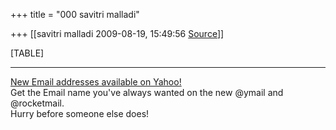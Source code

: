 +++
title = "000 savitri malladi"

+++
[[savitri malladi	2009-08-19, 15:49:56 [Source](https://groups.google.com/g/bvparishat/c/RoDIWdt2Ixw)]]



[TABLE]

  

------------------------------------------------------------------------

[New Email addresses available on Yahoo!](http://sg.rd.yahoo.com/aa/mail/domainchoice/mail/signature/*http://mail.promotions.yahoo.com/newdomains/aa/)  
Get the Email name you've always wanted on the new @ymail and @rocketmail.  
Hurry before someone else does!

